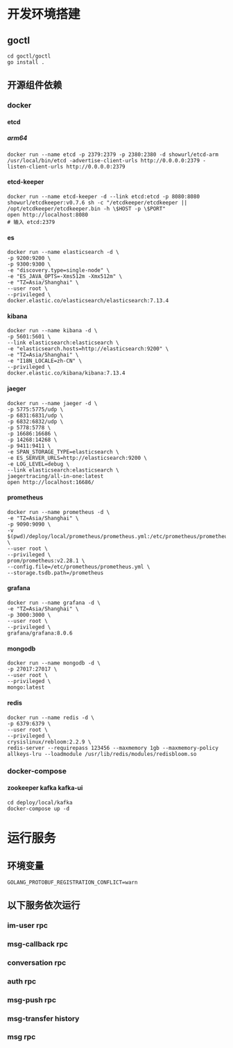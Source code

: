 # 开发环境搭建

## goctl

```shell
cd goctl/goctl
go install .
```

## 开源组件依赖

### docker

#### etcd

##### arm64

```shell
docker run --name etcd -p 2379:2379 -p 2380:2380 -d showurl/etcd-arm /usr/local/bin/etcd -advertise-client-urls http://0.0.0.0:2379 -listen-client-urls http://0.0.0.0:2379
```

#### etcd-keeper

```shell
docker run --name etcd-keeper -d --link etcd:etcd -p 8080:8080 showurl/etcdkeeper:v0.7.6 sh -c "/etcdkeeper/etcdkeeper || /opt/etcdkeeper/etcdkeeper.bin -h \$HOST -p \$PORT"
open http://localhost:8080
# 输入 etcd:2379
```

#### es

```shell
docker run --name elasticsearch -d \
-p 9200:9200 \
-p 9300:9300 \
-e "discovery.type=single-node" \
-e "ES_JAVA_OPTS=-Xms512m -Xmx512m" \
-e "TZ=Asia/Shanghai" \
--user root \
--privileged \
docker.elastic.co/elasticsearch/elasticsearch:7.13.4
```

#### kibana

```shell
docker run --name kibana -d \
-p 5601:5601 \
--link elasticsearch:elasticsearch \
-e "elasticsearch.hosts=http://elasticsearch:9200" \
-e "TZ=Asia/Shanghai" \
-e "I18N_LOCALE=zh-CN" \
--privileged \
docker.elastic.co/kibana/kibana:7.13.4
```

#### jaeger

```shell
docker run --name jaeger -d \
-p 5775:5775/udp \
-p 6831:6831/udp \
-p 6832:6832/udp \
-p 5778:5778 \
-p 16686:16686 \
-p 14268:14268 \
-p 9411:9411 \
-e SPAN_STORAGE_TYPE=elasticsearch \
-e ES_SERVER_URLS=http://elasticsearch:9200 \
-e LOG_LEVEL=debug \
--link elasticsearch:elasticsearch \
jaegertracing/all-in-one:latest 
open http://localhost:16686/
```

#### prometheus
```shell
docker run --name prometheus -d \
-e "TZ=Asia/Shanghai" \
-p 9090:9090 \
-v $(pwd)/deploy/local/prometheus/prometheus.yml:/etc/prometheus/prometheus.yml \
--user root \
--privileged \
prom/prometheus:v2.28.1 \
--config.file=/etc/prometheus/prometheus.yml \
--storage.tsdb.path=/prometheus
```
#### grafana
```shell
docker run --name grafana -d \
-e "TZ=Asia/Shanghai" \
-p 3000:3000 \
--user root \
--privileged \
grafana/grafana:8.0.6
```

#### mongodb
```shell
docker run --name mongodb -d \
-p 27017:27017 \
--user root \
--privileged \
mongo:latest
```
#### redis 
```shell
docker run --name redis -d \
-p 6379:6379 \
--user root \
--privileged \
crysislinux/rebloom:2.2.9 \
redis-server --requirepass 123456 --maxmemory 1gb --maxmemory-policy allkeys-lru --loadmodule /usr/lib/redis/modules/redisbloom.so
```
### docker-compose
#### zookeeper kafka kafka-ui 
```shell
cd deploy/local/kafka
docker-compose up -d
```

# 运行服务
## 环境变量
```shell
GOLANG_PROTOBUF_REGISTRATION_CONFLICT=warn
```
## 以下服务依次运行
### im-user rpc
### msg-callback rpc
### conversation rpc
### auth rpc
### msg-push rpc
### msg-transfer history
### msg rpc